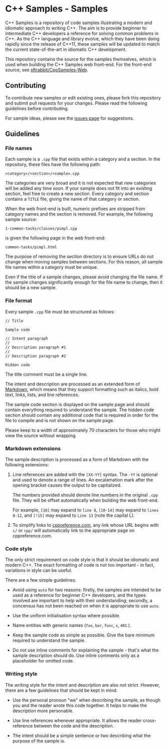 # C++ Samples - Samples

C++ Samples is a repository of code samples illustrating a modern
and idiomatic approach to writing C++. The aim is to provide
beginner to intermediate C++ developers a reference for solving common
problems in C++. As the C++ language and library evolve, which they
have been doing rapidly since the release of C++11, these samples
will be updated to match the current state-of-the-art in idiomatic C++
development.

This repository contains the source for the samples themselves, which
is used when building the C++ Samples web front-end. For the front-end
source, see [sftrabbit/CppSamples-Web](https://github.com/sftrabbit/CppSamples-Web).

## Contributing

To contribute new samples or edit existing ones, please fork this
repository and submit pull requests for your changes. Please read
the following guidelines before contributing.

For sample ideas, please see the
[issues page](https://github.com/sftrabbit/CppSamples-Samples/issues)
for suggestions.

## Guidelines

### File names

Each sample is a `.cpp` file that exists within a category and a
section. In the repository, these files have the following path:

    <category>/<section>/<sample>.cpp

The categories are very broad and it is not expected that new
categories will be added any time soon. If your sample does not
fit into an existing section, feel free to create a new section.
Every category and section contains a `TITLE` file, giving the
name of that category or section.

When the web front-end is built, numeric prefixes are stripped from
category names and the section is removed. For example, the following
sample source:

    1-common-tasks/classes/pimpl.cpp

is given the following page in the web front-end:

    common-tasks/pimpl.html

The purpose of removing the section directory is to ensure URLs do
not change when moving samples between sections. For this reason,
all sample file names within a category must be unique.

Even if the title of a sample changes, please avoid changing the
file name. If the sample changes significantly enough for the
file name to change, then it should be a new sample.

### File format

Every sample `.cpp` file must be structured as follows:

    // Title

    Sample code

    // Intent paragraph
    //
    // Description paragraph #1
    //
    // Description paragraph #2

    Hidden code

The title comment must be a single line.

The intent and description are processed as an extended form of
[Markdown](http://daringfireball.net/projects/markdown/), which means
that they support formatting such as italics, bold text, links, lists,
and line references.

The sample code section is displayed on the sample page and should
contain everything required to understand the sample. The hidden code
section should contain any additional code that is required in order
for the file to compile and is not shown on the sample page.

Please keep to a width of approximately 70 characters for those who
might view the source without wrapping.

### Markdown extensions

The sample description is processed as a form of Markdown with the
following extensions:

1.  Line references are added with the `[XX-YY]` syntax. The `-YY` is
    optional and used to denote a range of lines. An excalamation mark
    after the opening bracket causes the output to be capitalized.

    The numbers provided should denote line numbers in the original
    `.cpp` file. They will be offset automatically when building the
    web front-end.

    For example, `[10]` may expand to `line 8`, `[10-14]` may expand
    to `lines 8-12`, and `[!15]` may expand to `Line 13` (note the
    capital L).

2.  To simplify links to [cppreference.com](http://en.cppreference.com/w/),
    any link whose URL begins with `c/` or `cpp/` will automatically link
    to the appropriate page on cppreference.com.

### Code style

The only strict requirement on code style is that it should be
idiomatic and modern C++. The exact formatting of code is not too
important - in fact, variations in style can be useful.

There are a few simple guidelines:

-   Avoid using `auto` for two reasons: firstly, the samples are
    intended to be used as a reference for beginner C++ developers,
    and the types involved are important to help with their
    understanding; secondly, a concensus has not been reached on when
    it is appropriate to use `auto`.

-   Use the uniform initialisation syntax where possible.

-   Name entities with generic names (`foo`, `bar`, `func`, `x`, etc.).

-   Keep the sample code as simple as possible. Give the bare minimum
    required to understand the sample.

-   Do not use inline comments for explaining the sample - that's what
    the sample description should do. Use inline comments only as a
    placeholder for omitted code.

### Writing style

The writing style for the intent and description are also not strict.
However, there are a few guidelines that should be kept in mind:

-   Use the personal pronoun "we" when describing the sample, as
    though you and the reader wrote this code together. It helps
    to make the description more personable.

-   Use line references whenever appropriate. It allows the reader
    cross-reference between the code and the description.

-   The intent should be a simple sentence or two describing what
    the purpose of the sample is.
